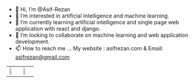 - 👋 Hi, I’m @Asif-Rezan
- 👀 I’m interested in artificial intelligence and machine learning.
- 🌱 I’m currently learning artificial intelligence and single page web application with react and django.
- 💞️ I’m looking to collaborate on machine learning and web application development.
- 📫 How to reach me ... My website : asifrezan.com & Email: asifrezan@gmail.com

<table>
  <tr>
    <td><img src="https://wakatime.com/share/@AsifRezan/edb3ec51-3759-47ab-bbf2-da7f47500f4e.svg" width='50%'></td>
    <td><img src="https://wakatime.com/share/@AsifRezan/ad1683c9-7ada-4e1b-868f-b3de4714ceec.svg" width='50%'></td>
  </tr>
</table>




<!---
Asif-Rezan/Asif-Rezan is a ✨ special ✨ repository because its `README.md` (this file) appears on your GitHub profile.
You can click the Preview link to take a look at your changes.
--->
